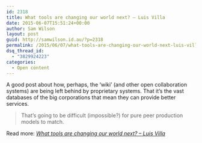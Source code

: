```yaml
---
id: 2318
title: What tools are changing our world next? – Luis Villa
date: 2015-06-07T15:51:24+00:00
author: Sam Wilson
layout: post
guid: http://samwilson.id.au/?p=2318
permalink: /2015/06/07/what-tools-are-changing-our-world-next-luis-villa/
dsq_thread_id:
  - "3829924223"
categories:
  - Open content
---
```

A good post about how, perhaps, the &#8216;wiki&#8217; (and other open collaboration systems) are being left behind by proprietary systems. That it&#8217;s the vast databases of the big corporations that mean they can provide better services.

> That’s going to be difficult (impossible?) for pure peer production models to match.

Read more: _[What tools are changing our world next? – Luis Villa](http://lu.is/blog/2015/06/06/tools/comment-page-1/#comments)_